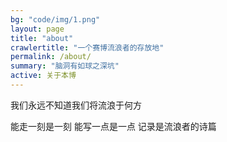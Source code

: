 ```yaml
---
bg: "code/img/1.png"
layout: page
title: "about"
crawlertitle: "一个赛博流浪者的存放地"
permalink: /about/
summary: "脑洞有如球之深坑"
active: 关于本博
---
```


我们永远不知道我们将流浪于何方

能走一刻是一刻
能写一点是一点
记录是流浪者的诗篇

